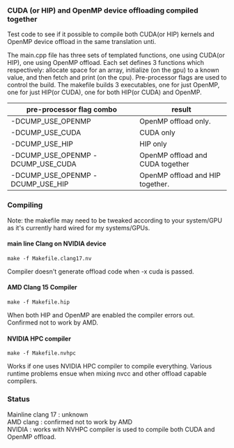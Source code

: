 ### CUDA (or HIP) and OpenMP device offloading compiled together
Test code to see if it possible to compile both CUDA(or HIP) kernels and OpenMP
device offload in the same translation unti.

The main.cpp file has three sets of templated functions, one using CUDA(or HIP), one using
OpenMP offload. Each set defines 3 functions which respectively: allocate space for an array, initialize (on the gpu) to a known value, and then fetch and print
(on the cpu). Pre-processor flags are used to control the build. 
The makefile builds 3 executables, one for just OpenMP, one for just HIP(or CUDA),
one for both HIP(or CUDA) and OpenMP.

| pre-processor flag combo | result |
| ------------------------ | ------ |
| -DCUMP_USE_OPENMP  | OpenMP offload only. |
| -DCUMP_USE_CUDA | CUDA only |
| -DCUMP_USE_HIP | HIP only |
| -DCUMP_USE_OPENMP -DCUMP_USE_CUDA | OpenMP offload and CUDA together |
| -DCUMP_USE_OPENMP -DCUMP_USE_HIP | OpenMP offload and HIP together. |

### Compiling
Note: the makefile may need to be tweaked according to your system/GPU as it's currently hard wired for my systems/GPUs.

#### main line Clang on NVIDIA device
```
make -f Makefile.clang17.nv
```
Compiler doesn't generate offload code when -x cuda is passed.

#### AMD Clang 15 Compiler
```
make -f Makefile.hip
```
When both HIP and OpenMP are enabled the compiler errors out. Confirmed not to work by AMD.

#### NVIDIA HPC compiler
```
make -f Makefile.nvhpc
```
Works if one uses NVIDIA HPC compiler to compile everything.
Various runtime problems ensue when mixing nvcc and other offload capable compilers.

### Status
Mainline clang 17 : unknown<br>
AMD clang : confirmed not to work by AMD<br>
NVIDIA : works with NVHPC compiler is used to compile both CUDA and OpenMP offload.<br>
